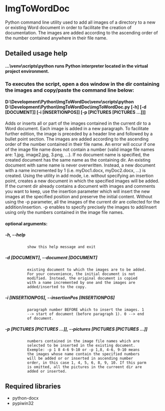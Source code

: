 # ImgToWordDoc
Python command line utility used to add all images of a directory to a new or existing Word document in order to facilitate the creation of documentation.
The images are added according to the ascending order of the number contained anywhere in their file name.

## Detailed usage help
#### ...\venv\scripts\python runs Python interpreter located in the virtual project environment.
### To executes the script, open a dos window in the dir containing the images and copy/paste the command line below:
#### D:\Development\Python\ImgToWordDoc\venv\scripts\python D:\Development\Python\ImgToWordDoc\imgToWordDoc.py [-h] [-d [DOCUMENT]] [-i [INSERTIONPOS]] [-p [PICTURES [PICTURES ...]]]

Adds or inserts all or part of the images contained in the current dir to a
Word document. Each image is added in a new paragraph. To facilitate further
edition, the image is preceded by a header line and followed by a bullet point
section. The images are added according to the ascending order of the number
contained in their file name. An error will occur if one of the image file
name does not contain a number (valid image file names are: 1.jpg, image2.jpg,
3.png, ...). If no document name is specified, the created document has the
same name as the containing dir. An existing document with same name is never
overwritten. Instead, a new document with a name incremented by 1 (i.e.
myDoc1.docx, myDoc2.docx, ...) is created. Using the utility in add mode, i.e.
without specifying an insertion point, creates a new document in which the
specified images will be added. If the current dir already contains a document
with images and comments you want to keep, use the insertion parameter which
will insert the new images at the specified position and preserve the initial
content. Without using the -p parameter, all the images of the current dir are
collected for the addition/insertion. -p enables to specify precisely the
images to add/insert using only the numbers contained in the image file names.

#### optional arguments:
##### -h, --help
              show this help message and exit
##### -d [DOCUMENT], --document [DOCUMENT]
              existing document to which the images are to be added.
              For your convenience, the initial document is not
              modified. Instead, the original document is copied
              with a name incremented by one and the images are
              added/inserted to the copy.
##### -i [INSERTIONPOS], --insertionPos [INSERTIONPOS]
              paragraph number BEFORE which to insert the images. 1
              --> start of document (before paragraph 1). 0 --> end
              of document.
##### -p [PICTURES [PICTURES ...]], --pictures [PICTURES [PICTURES ...]]
              numbers contained in the image file names which are
              selected to be inserted in the existing document.
              Exemple: -p 1 8 4-6 9-10 or -p 1,8, 4-6, 9-10 means
              the images whose name contain the specified numbers
              will be added or or inserted in ascending number
              order, in this case 1, 4, 5, 6, 8, 9, 10. If this parm
              is omitted, all the pictures in the curreent dir are
              added or inserted.
## Required libraries
* python-docx
* pypiwin32
